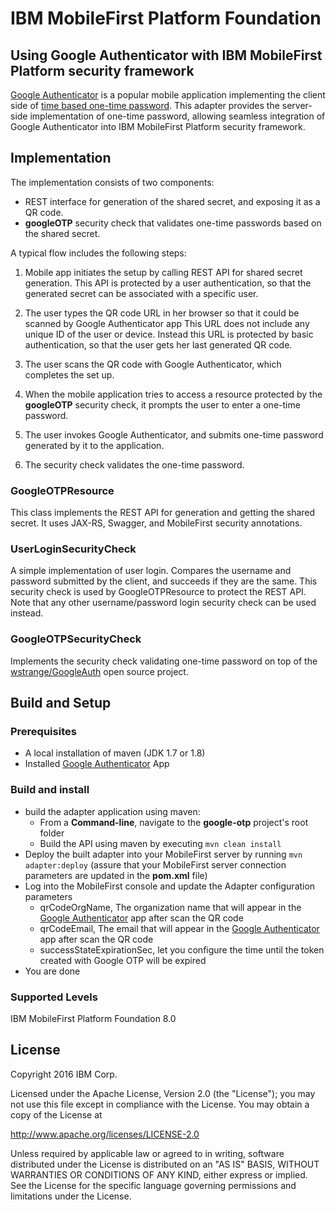 IBM MobileFirst Platform Foundation
===

## Using Google Authenticator with IBM MobileFirst Platform security framework
[Google Authenticator](https://www.wikiwand.com/en/Google_Authenticator) is a popular mobile application implementing the client side of [time based one-time password](https://www.wikiwand.com/en/Time-based_One-time_Password_Algorithm).
This adapter provides the server-side implementation of one-time password, allowing seamless integration of Google Authenticator into
IBM MobileFirst Platform security framework.

## Implementation
The implementation consists of two components:

* REST interface for generation of the shared secret, and exposing it as a QR code.
* **googleOTP** security check that validates one-time passwords based on the shared secret.

A typical flow includes the following steps:

1. Mobile app initiates the setup by calling REST API for shared secret generation.
  This API is protected by a user authentication, so that the generated secret can be associated with a specific user.
2. The user types the QR code URL in her browser so that it could be scanned by Google Authenticator app
  This URL does not include any unique ID of the user or device.
  Instead this URL is protected by basic authentication, so that the user gets her last generated QR code.
3. The user scans the QR code with Google Authenticator, which completes the set up.

4. When the mobile application tries to access a resource protected by the **googleOTP** security check, it prompts the user to enter a one-time password.
5. The user invokes Google Authenticator, and submits one-time password generated by it to the application.
6. The security check validates the one-time password.  

### GoogleOTPResource
This class implements the REST API for generation and getting the shared secret.
It uses JAX-RS, Swagger, and MobileFirst security annotations.

### UserLoginSecurityCheck
A simple implementation of user login. Compares the username and password submitted by the client, and succeeds if they are the same.
This security check is used by GoogleOTPResource to protect the REST API.
Note that any other username/password login security check can be used instead. 

### GoogleOTPSecurityCheck
Implements the security check validating one-time password on top of the [wstrange/GoogleAuth](https://github.com/wstrange/GoogleAuth) open source project.

## Build and Setup

### Prerequisites
* A local installation of maven (JDK 1.7 or 1.8)
* Installed [Google Authenticator](https://www.wikiwand.com/en/Google_Authenticator) App

### Build and install
* build the adapter application using maven:
    * From a **Command-line**, navigate to the **google-otp** project's root folder
    * Build the API using maven by executing `mvn clean install`
* Deploy the built adapter into your MobileFirst server by running `mvn adapter:deploy` (assure that your MobileFirst
  server connection parameters are updated in the **pom.xml** file)
* Log into the MobileFirst console and update the Adapter configuration parameters
    * qrCodeOrgName, The organization name that will appear in the [Google Authenticator](https://www.wikiwand.com/en/Google_Authenticator) app after scan the QR code
    * qrCodeEmail, The email that will appear in the [Google Authenticator](https://www.wikiwand.com/en/Google_Authenticator) app after scan the QR code
    * successStateExpirationSec, let you configure the time until the token created with Google OTP will be expired
* You are done

### Supported Levels
IBM MobileFirst Platform Foundation 8.0

## License
Copyright 2016 IBM Corp.

Licensed under the Apache License, Version 2.0 (the "License");
you may not use this file except in compliance with the License.
You may obtain a copy of the License at

http://www.apache.org/licenses/LICENSE-2.0

Unless required by applicable law or agreed to in writing, software
distributed under the License is distributed on an "AS IS" BASIS,
WITHOUT WARRANTIES OR CONDITIONS OF ANY KIND, either express or implied.
See the License for the specific language governing permissions and
limitations under the License.